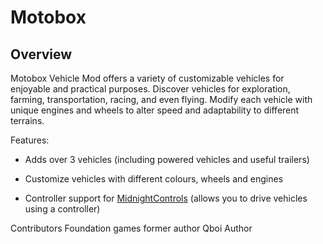 # Motobox

## Overview
Motobox Vehicle Mod offers a variety of customizable vehicles for enjoyable and practical purposes. Discover vehicles for exploration, farming, transportation, racing, and even flying. Modify each vehicle with unique engines and wheels to alter speed and adaptability to different terrains.



Features:


- Adds over 3 vehicles (including powered vehicles and useful trailers)

- Customize vehicles with different colours, wheels and engines

- Controller support for [MidnightControls](https://www.curseforge.com/minecraft/mc-mods/midnightcontrols) (allows you to drive vehicles using a controller)



Contributors
Foundation games former author
Qboi Author
